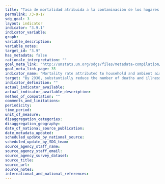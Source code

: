 ```yaml
---
title: "Tasa de mortalidad atribuida a la contaminación de los hogares y del aire ambiente"
permalink: /3-9-1/
sdg_goal: 3
layout: indicator
indicator: "3.9.1"
indicator_variable: 
graph: 
variable_description: 
variable_notes: 
target_id: "3.9"
has_metadata: false
rationale_interpretation: ""
goal_meta_link: "http://unstats.un.org/sdgs/files/metadata-compilation/Metadata-Goal-3.pdf"
goal_meta_link_page: 35
indicator_name: "Mortality rate attributed to household and ambient air pollution"
target: "By 2030, substantially reduce the number of deaths and illnesses from hazardous chemicals and air, water and soil pollution and contamination."
indicator_definition: ""
actual_indicator_available: 
actual_indicator_available_description: 
method_of_computation: ""
comments_and_limitations: 
periodicity: 
time_period: 
unit_of_measure: 
disaggregation_categories: 
disaggregation_geography: 
date_of_national_source_publication: 
date_metadata_updated: 
scheduled_update_by_national_source: 
scheduled_update_by_SDG_team: 
source_agency_staff_name: 
source_agency_staff_email: 
source_agency_survey_dataset: 
source_title: 
source_url: 
source_notes: 
international_and_national_references: 
---
```


